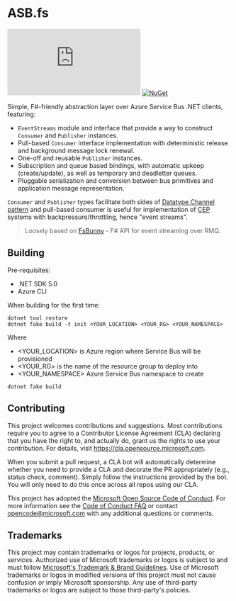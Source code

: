# ASB.fs

[![Build Status](https://dev.azure.com/azure-fsharp-libs/public/_apis/build/status/Azure.ASB.fs?branchName=master)](https://dev.azure.com/azure-fsharp-libs/public/_build/latest?definitionId=1&branchName=master)
[![NuGet](https://img.shields.io/nuget/v/ASB.fs.svg?style=flat)](https://www.nuget.org/packages/ASB.fs/)


Simple, F#-friendly abstraction layer over Azure Service Bus .NET clients, featuring:
- `EventStreams` module and interface that provide a way to construct `Consumer` and `Publisher` instances.
- Pull-based `Consumer` interface implementation with deterministic release and background message lock renewal.
- One-off and reusable `Publisher` instances.
- Subscription and queue based bindings, with automatic upkeep (create/update), as well as temporary and deadletter queues.
- Pluggable serialization and conversion between bus primitives and application message representation.

`Consumer` and `Publisher` types facilitate both sides of [Datatype Channel pattern](https://www.enterpriseintegrationpatterns.com/patterns/messaging/DatatypeChannel.html) and pull-based consumer is useful for implementation of [CEP](https://en.wikipedia.org/wiki/Complex_event_processing) systems with backpressure/throttling, hence "event streams".

> Loosely based on [FsBunny](https://et1975.github.io/FsBunny) - F# API for event streaming over RMQ.

## Building
Pre-requisites:
- .NET SDK 5.0
- Azure CLI

When building for the first time:
```
dotnet tool restore
dotnet fake build -t init <YOUR_LOCATION> <YOUR_RG> <YOUR_NAMESPACE>
```
Where 
- <YOUR_LOCATION> is Azure region where Service Bus will be provisioned
- <YOUR_RG> is the name of the resource group to deploy into
- <YOUR_NAMESPACE> Azure Service Bus namespace to create 

```
dotnet fake build
```


## Contributing

This project welcomes contributions and suggestions.  Most contributions require you to agree to a
Contributor License Agreement (CLA) declaring that you have the right to, and actually do, grant us
the rights to use your contribution. For details, visit https://cla.opensource.microsoft.com.

When you submit a pull request, a CLA bot will automatically determine whether you need to provide
a CLA and decorate the PR appropriately (e.g., status check, comment). Simply follow the instructions
provided by the bot. You will only need to do this once across all repos using our CLA.

This project has adopted the [Microsoft Open Source Code of Conduct](https://opensource.microsoft.com/codeofconduct/).
For more information see the [Code of Conduct FAQ](https://opensource.microsoft.com/codeofconduct/faq/) or
contact [opencode@microsoft.com](mailto:opencode@microsoft.com) with any additional questions or comments.

## Trademarks

This project may contain trademarks or logos for projects, products, or services. Authorized use of Microsoft 
trademarks or logos is subject to and must follow 
[Microsoft's Trademark & Brand Guidelines](https://www.microsoft.com/en-us/legal/intellectualproperty/trademarks/usage/general).
Use of Microsoft trademarks or logos in modified versions of this project must not cause confusion or imply Microsoft sponsorship.
Any use of third-party trademarks or logos are subject to those third-party's policies.

